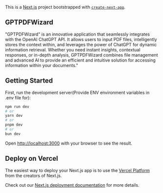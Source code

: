 This is a [Next.js](https://nextjs.org/) project bootstrapped with [`create-next-app`](https://github.com/vercel/next.js/tree/canary/packages/create-next-app).

## GPTPDFWizard
"GPTPDFWizard" is an innovative application that seamlessly integrates with the OpenAI ChatGPT API. It allows users to input PDF files, intelligently stores the context within, and leverages the power of ChatGPT for dynamic information retrieval. Whether you need instant insights, contextual responses, or in-depth analysis, GPTPDFWizard combines file management and advanced AI to provide an efficient and intuitive solution for accessing information within your documents."

## Getting Started
First, run the development server(Provide ENV environment variables in .env file for):

```bash
npm run dev
# or
yarn dev
# or
pnpm dev
# or
bun dev
```

Open [http://localhost:3000](http://localhost:3000) with your browser to see the result.

## Deploy on Vercel

The easiest way to deploy your Next.js app is to use the [Vercel Platform](https://vercel.com/new?utm_medium=default-template&filter=next.js&utm_source=create-next-app&utm_campaign=create-next-app-readme) from the creators of Next.js.

Check out our [Next.js deployment documentation](https://nextjs.org/docs/deployment) for more details.